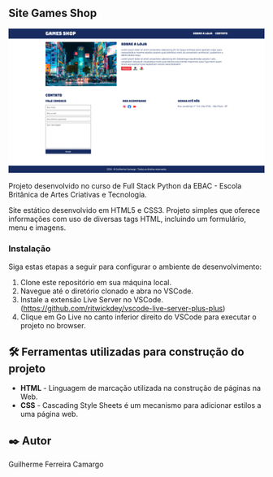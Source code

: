 ## Site Games Shop

<img src="assets/game.png">

Projeto desenvolvido no curso de Full Stack Python da EBAC - Escola Britânica de Artes Criativas e Tecnologia.

Site estático desenvolvido em HTML5 e CSS3. Projeto simples que oferece informações com uso de diversas tags HTML,
incluindo um formulário, menu e imagens.

### Instalação

Siga estas etapas a seguir para configurar o ambiente de desenvolvimento:

1. Clone este repositório em sua máquina local.
2. Navegue até o diretório clonado e abra no VSCode.
3. Instale a extensão Live Server no VSCode. (https://github.com/ritwickdey/vscode-live-server-plus-plus)
4. Clique em Go Live no canto inferior direito do VSCode para executar o projeto no browser.

## 🛠️ Ferramentas utilizadas para construção do projeto

* **HTML** - Linguagem de marcação utilizada na construção de páginas na Web.
* **CSS** - Cascading Style Sheets é um mecanismo para adicionar estilos a uma página web.

## ✒️ Autor

Guilherme Ferreira Camargo
